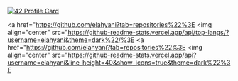 [![42 Profile Card](https://1337-readme.vercel.app/api/profile?cursus=42cursus&login=elahyani)](https://github.com/mohouyizme/1337-readme)

<a href="https://github.com/elahyani?tab=repositories%22%3E
  <img align="center" src="https://github-readme-stats.vercel.app/api/top-langs/?username=elahyani&theme=dark%22/%3E
</a>
<a href="https://github.com/elahyani?tab=repositories%22%3E
 <img align="center" src="https://github-readme-stats.vercel.app/api?username=elahyani&line_height=40&show_icons=true&theme=dark%22%3E
</a>
<!--[![42 Profile Card](https://1337-readme.vercel.app/api/profile?cursus=42cursus&dark=true&login=elahyani)](https://github.com/mohouyizme/1337-readme)-->
<!--
**elahyani/elahyani** is a ✨ _special_ ✨ repository because its `README.md` (this file) appears on your GitHub profile.

Here are some ideas to get you started:

- 🔭 I’m currently working on ...
- 🌱 I’m currently learning ...
- 👯 I’m looking to collaborate on ...
- 🤔 I’m looking for help with ...
- 💬 Ask me about ...
- 📫 How to reach me: ...
- 😄 Pronouns: ...
- ⚡ Fun fact: ...
-->


